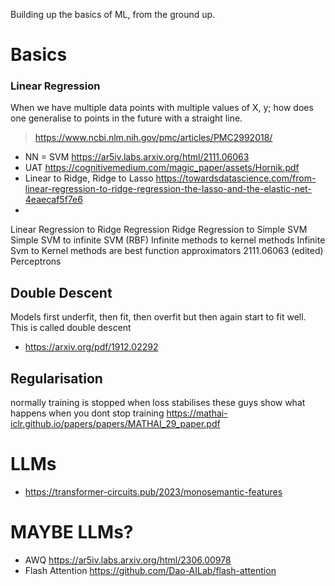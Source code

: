 <!-- ## Baseline
- What is Linear Regression?
- Going from Linear Regression to Ridge Regression by adding L2 regularization
- Converting between Regression and Classification

## Approaching the line of Abstraction
- What is a Support Vector Machine?
- Going from Ridge Regression to Simple SVM
- Going from Simple SVM to Infinite SVM (RBF)
- Infinite methods to kernel methods

> Paper: Infinite Svm to Kernel methods are best function approximators
> Paper: Universal Approximation Theorem

## Neural Networks
- What are Perceptrons?
- What are Multilayer Perceptrons?
- Equivalence of Neural Networks and Support Vector Machines
- Deep Learning) -->

Building up the basics of ML, from the ground up.

# Basics
### Linear Regression
When we have multiple data points with multiple values of X, y; how does one generalise to points in the future with a straight line.

> https://www.ncbi.nlm.nih.gov/pmc/articles/PMC2992018/

- NN = SVM https://ar5iv.labs.arxiv.org/html/2111.06063
- UAT https://cognitivemedium.com/magic_paper/assets/Hornik.pdf
- Linear to Ridge, Ridge to Lasso https://towardsdatascience.com/from-linear-regression-to-ridge-regression-the-lasso-and-the-elastic-net-4eaecaf5f7e6
-

Linear Regression to Ridge Regression
Ridge Regression to Simple SVM
Simple SVM to infinite SVM (RBF)
Infinite methods to kernel methods
Infinite Svm to Kernel methods are best function approximators 2111.06063 (edited)
Perceptrons


## Double Descent
Models first underfit, then fit, then overfit but then again start to fit well. This is called double descent

- https://arxiv.org/pdf/1912.02292

## Regularisation
normally training is stopped when loss stabilises
these guys show what happens when you dont stop training
https://mathai-iclr.github.io/papers/papers/MATHAI_29_paper.pdf

# LLMs
- https://transformer-circuits.pub/2023/monosemantic-features

# MAYBE LLMs?
- AWQ https://ar5iv.labs.arxiv.org/html/2306.00978
- Flash Attention https://github.com/Dao-AILab/flash-attention
